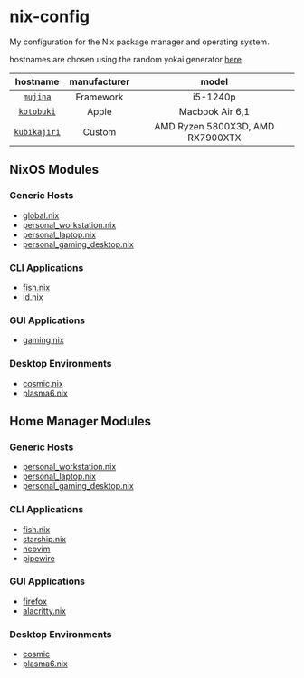 # nix-config

My configuration for the Nix package manager and operating system.

hostnames are chosen using the random yokai generator [here](https://yokai.com?redirect_to=random)

| hostname   | manufacturer | model           |
| :--------: | :----------: | :-------------: |
| [`mujina`](./hosts/mujina)         | Framework    | i5-1240p        |
| [`kotobuki`](./hosts/kotobuki)     | Apple        | Macbook Air 6,1 |
| [`kubikajiri`](./hosts/kubikajiri) | Custom       | AMD Ryzen 5800X3D, AMD RX7900XTX |

## NixOS Modules

### Generic Hosts

- [global.nix](./hosts/generic/global.nix)
- [personal_workstation.nix](./hosts/generic/personal_workstation.nix)
- [personal_laptop.nix](./hosts/generic/personal_laptop.nix)
- [personal_gaming_desktop.nix](./hosts/generic/personal_gaming_desktop.nix)

### CLI Applications

- [fish.nix](./nixosModules/cli-applications/fish.nix)
- [ld.nix](./nixosModules/cli-applications/ld.nix)

### GUI Applications

- [gaming.nix](./nixosModules/gui-applications/gaming.nix)

### Desktop Environments

- [cosmic.nix](./nixosModules/desktop-environments/cosmic.nix)
- [plasma6.nix](./nixosModules/desktop-environments/plasma6.nix)

## Home Manager Modules

### Generic Hosts

- [personal_workstation.nix](./home/personal_workstation.nix)
- [personal_laptop.nix](./home/personal_laptop.nix)
- [personal_gaming_desktop.nix](./home/personal_gaming_desktop.nix)

### CLI Applications

- [fish.nix](./homeManagerModules/cli-applications/fish.nix)
- [starship.nix](./homeManagerModules/cli-applications/starship.nix)
- [neovim](./homeManagerModules/cli-applications/neovim)
- [pipewire](./homeManagerModules/cli-applications/pipewire)

### GUI Applications

- [firefox](./homeManagerModules/gui-applications/firefox)
- [alacritty.nix](./homeManagerModules/gui-applications/alacritty.nix)

### Desktop Environments

- [cosmic](./homeManagerModules/desktop-environments/cosmic)
- [plasma6.nix](./homeManagerModules/desktop-environments/plasma6.nix)
